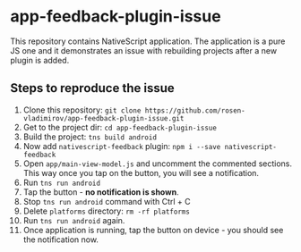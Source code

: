 # app-feedback-plugin-issue

This repository contains NativeScript application. The application is a pure JS one and it demonstrates an issue with rebuilding projects after a new plugin is added.

## Steps to reproduce the issue

1. Clone this repository: `git clone https://github.com/rosen-vladimirov/app-feedback-plugin-issue.git`
2. Get to the project dir: `cd app-feedback-plugin-issue`
3. Build the project: `tns build android`
4. Now add `nativescript-feedback` plugin: `npm i --save nativescript-feedback`
5. Open `app/main-view-model.js` and uncomment the commented sections. This way once you tap on the button, you will see a notification.
6. Run `tns run android`
7. Tap the button - **no notification is shown**.
8. Stop `tns run android` command with Ctrl + C
9. Delete `platforms` directory: `rm -rf platforms`
10. Run `tns run android` again.
11. Once application is running, tap the button on device - you should see the notification now.
